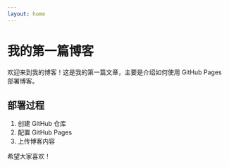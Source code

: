 ```yaml
---
layout: home
---
```


# 我的第一篇博客

欢迎来到我的博客！这是我的第一篇文章，主要是介绍如何使用 GitHub Pages 部署博客。

## 部署过程

1. 创建 GitHub 仓库
2. 配置 GitHub Pages
3. 上传博客内容

希望大家喜欢！
